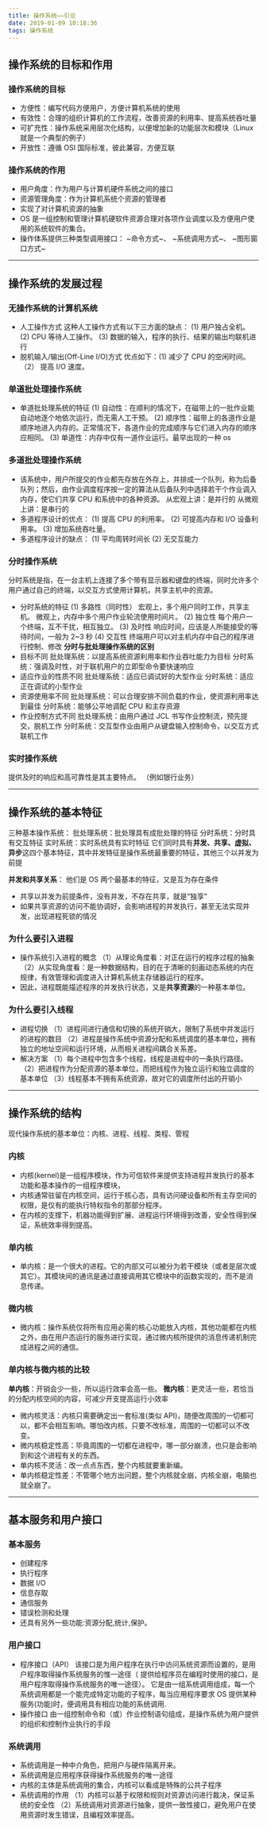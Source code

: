 ```yaml
---
title: 操作系统——引论
date: 2019-01-09 10:18:36
tags: 操作系统
---
```


## 操作系统的目标和作用

### 操作系统的目标

- 方便性：编写代码方便用户，方便计算机系统的使用
- 有效性：合理的组织计算机的工作流程，改善资源的利用率、提高系统吞吐量
- 可扩充性：操作系统采用层次化结构，以便增加新的功能层次和模块（Linux 就是一个典型的例子）
- 开放性：遵循 OSI 国际标准，彼此兼容，方便互联
  <!-- more -->

### 操作系统的作用

- 用户角度：作为用户与计算机硬件系统之间的接口
- 资源管理角度：作为计算机系统个资源的管理者
- 实现了对计算机资源的抽象
- OS 是一组控制和管理计算机硬软件资源合理对各项作业调度以及方便用户使用的系统软件的集合。
- 操作体系提供三种类型调用接口： ~命令方式~、 ~系统调用方式~、 ~图形窗口方式~

---

## 操作系统的发展过程

### 无操作系统的计算机系统

- 人工操作方式
  这种人工操作方式有以下三方面的缺点：
  (1) 用户独占全机。
  (2) CPU 等待人工操作。
  (3) 数据的输入，程序的执行、结果的输出均联机进行
- 脱机输入/输出(Off-Line I/O)方式
  优点如下：(1) 减少了 CPU 的空闲时间。 （2） 提高 I/O 速度。

### 单道批处理操作系统

- 单道批处理系统的特征
  (1) 自动性：在顺利的情况下，在磁带上的一批作业能自动地逐个地依次运行，而无需人工干预。
  (2) 顺序性：磁带上的各道作业是顺序地进入内存的。正常情况下，各道作业的完成顺序与它们进入内存的顺序应相同。
  (3) 单道性：内存中仅有一道作业运行。最早出现的一种 os

### 多道批处理操作系统

- 该系统中，用户所提交的作业都先存放在外存上，并排成一个队列，称为后备队列；然后，由作业调度程序按一定的算法从后备队列中选择若干个作业调入内存，使它们共享 CPU 和系统中的各种资源。
  从宏观上讲：是并行的
  从微观上讲：是串行的
- 多道程序设计的优点：
  (1) 提高 CPU 的利用率。
  (2) 可提高内存和 I/O 设备利用率。
  (3) 增加系统吞吐量。
- 多道程序设计的缺点：
  (1) 平均周转时间长
  (2) 无交互能力

### 分时操作系统

分时系统是指，在一台主机上连接了多个带有显示器和键盘的终端，同时允许多个用户通过自己的终端，以交互方式使用计算机，共享主机中的资源。

- 分时系统的特征
  (1) 多路性（同时性）
  宏观上，多个用户同时工作，共享主机。
  微观上，内存中多个用户作业轮流使用时间片。
  (2) 独立性
  每个用户一个终端，互不干扰，相互独立。
  (3) 及时性
  响应时间，应该是人所能接受的等待时间，一般为 2~3 秒
  (4) 交互性
  终端用户可以对主机内存中自己的程序进行控制、修改
  **分时与批处理操作系统的区别**
- 目标不同
  批处理系统：以提高系统资源利用率和作业吞吐能力为目标
  分时系统：强调及时性，对于联机用户的立即型命令要快速响应
- 适应作业的性质不同
  批处理系统：适应已调试好的大型作业
  分时系统：适应正在调试的小型作业
- 资源使用率不同
  批处理系统：可以合理安排不同负载的作业，使资源利用率达到最佳
  分时系统：能够公平地调配 CPU 和主存资源
- 作业控制方式不同
  批处理系统：由用户通过 JCL 书写作业控制流，预先提交，脱机工作
  分时系统：交互型作业由用户从键盘输入控制命令，以交互方式联机工作

### 实时操作系统

提供及时的响应和高可靠性是其主要特点。
（例如银行业务）

---

## 操作系统的基本特征

三种基本操作系统：
批处理系统：批处理具有成批处理的特征
分时系统：分时具有交互特征
实时系统：实时系统具有实时特征
它们同时具有**并发、共享、虚拟、异步**这四个基本特征，其中并发特征是操作系统最重要的特征，其他三个以并发为前提

**并发和共享关系**：
他们是 OS 两个最基本的特征，又是互为存在条件

- 共享以并发为前提条件，没有并发，不存在共享，就是“独享”
- 如果共享资源的访问不能协调好，会影响进程的并发执行，甚至无法实现并发，出现进程死锁的情况

### 为什么要引入进程

- 操作系统引入进程的概念
  （1）从理论角度看：对正在运行的程序过程的抽象
  （2）从实现角度看：是一种数据结构，目的在于清晰的刻画动态系统的内在规律，有效管理和调度进入计算机系统主存储器运行的程序。
- 因此，进程既能描述程序的并发执行状态，又是**共享资源**的一种基本单位。

### 为什么要引入线程

- 进程切换
  （1）进程间进行通信和切换的系统开销大，限制了系统中并发运行的进程的数目
  （2）进程是操作系统中资源分配和系统调度的基本单位，拥有独立的地址空间和运行环境，从而相关进程间耦合关系差。
- 解决方案
  （1）每个进程中包含多个线程，线程是进程中的一条执行路径。
  （2）把进程作为分配资源的基本单位，而把线程作为独立运行和独立调度的基本单位
  （3）线程基本不拥有系统资源，故对它的调度所付出的开销小

---

## 操作系统的结构

现代操作系统的基本单位：内核、进程、线程、类程、管程

### 内核

- 内核(kernel)是一组程序模块，作为可信软件来提供支持进程并发执行的基本功能和基本操作的一组程序模块，
- 内核通常驻留在内核空间，运行于核心态，具有访问硬设备和所有主存空间的权限，是仅有的能执行特权指令的那部分程序。
- 在内核的支撑下，机器功能得到扩展、进程运行环境得到改善，安全性得到保证，系统效率得到提高。

### 单内核

- 单内核：是一个很大的进程。它的内部又可以被分为若干模块（或者是层次或其它）。其模块间的通讯是通过直接调用其它模块中的函数实现的，而不是消息传递。

### 微内核

- 微内核：操作系统仅将所有应用必需的核心功能放入内核，其他功能都在内核之外，由在用户态运行的服务进行实现，通过微内核所提供的消息传递机制完成进程之间的通信。

### 单内核与微内核的比较

**单内核**：开销会少一些，所以运行效率会高一些。
**微内核**：更灵活一些，若恰当的分配内核空间的内容，可减少开支提高运行小效率

- 微内核灵活：内核只需要确定出一套标准(类似 API)，随便改周围的一切都可以，都不会相互影响。哪怕改内核，只要不改标准，周围的一切都可以不改变。
- 微内核稳定性高：毕竟周围的一切都在进程中，哪一部分崩溃，也只是会影响到和这个进程有关的东西。
- 单内核不灵活：改一点点东西，整个内核就要重新编。
- 单内核稳定性差：不管哪个地方出问题，整个内核就全崩，内核全崩，电脑也就全崩了。

---

## 基本服务和用户接口

### 基本服务

- 创建程序
- 执行程序
- 数据 I/O
- 信息存取
- 通信服务
- 错误检测和处理
- 还具有另外一些功能:资源分配,统计,保护。

### 用户接口

- 程序接口（API）
  该接口是为用户程序在执行中访问系统资源而设置的，是用户程序取得操作系统服务的惟一途径（ 提供给程序员在编程时使用的接口，是用户程序取得操作系统服务的唯一途径）。
  它是由一组系统调用组成，每一个系统调用都是一个能完成特定功能的子程序，每当应用程序要求 OS 提供某种服务(功能)时，便调用具有相应功能的系统调用.
- 操作接口
  由一组控制命令和（或）作业控制语句组成，是操作系统为用户提供的组织和控制作业执行的手段

### 系统调用

- 系统调用是一种中介角色，把用户与硬件隔离开来。
- 系统调用是应用程序获得操作系统服务的唯一途径
- 内核的主体是系统调用的集合，内核可以看成是特殊的公共子程序
- 系统调用的作用
  （1）内核可以基于权限和规则对资源访问进行裁决，保证系统的安全性
  （2）系统调用对资源进行抽象，提供一致性接口，避免用户在使用资源时发生错误，且编程效率提高。
